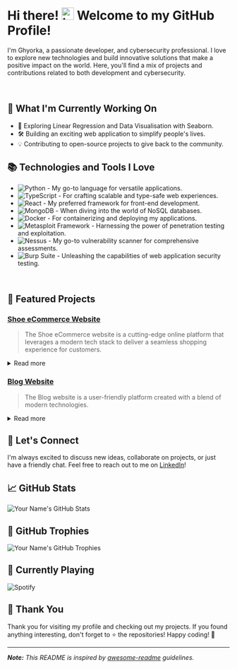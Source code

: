 # Hi there! <img src="https://user-images.githubusercontent.com/1303154/88677602-1635ba80-d120-11ea-84d8-d263ba5fc3c0.gif" width="28px" height="28px" alt="hi"> Welcome to my GitHub Profile!

I'm Ghyorka, a passionate developer, and cybersecurity professional. I love to explore new technologies and build innovative solutions that make a positive impact on the world. Here, you'll find a mix of projects and contributions related to both development and cybersecurity.

<br />

## 🚀 What I'm Currently Working On

- 🌱 Exploring Linear Regression and Data Visualisation with Seaborn.
- 🛠️ Building an exciting web application to simplify people's lives.
- 💡 Contributing to open-source projects to give back to the community.

## 📚 Technologies and Tools I Love

- ![Python](https://img.shields.io/badge/-Python-%23FFD43B?style=flat-square&logo=python&logoColor=white) - My go-to language for versatile applications.
- ![TypeScript](https://img.shields.io/badge/-TypeScript-%23007ACC?style=flat-square&logo=typescript&logoColor=white) - For crafting scalable and type-safe web experiences.
- ![React](https://img.shields.io/badge/-React-%2361DAFB?style=flat-square&logo=react&logoColor=white) - My preferred framework for front-end development.
- ![MongoDB](https://img.shields.io/badge/-MongoDB-%2347A248?style=flat-square&logo=mongodb&logoColor=white) - When diving into the world of NoSQL databases.
- ![Docker](https://img.shields.io/badge/-Docker-%232496ED?style=flat-square&logo=docker&logoColor=white) - For containerizing and deploying my applications.
- ![Metasploit Framework](https://img.shields.io/badge/-Metasploit%20Framework-%23E34F26?style=flat-square&logo=metasploit&logoColor=white) - Harnessing the power of penetration testing and exploitation.
- ![Nessus](https://img.shields.io/badge/-Nessus-%2312738C?style=flat-square&logo=nessus&logoColor=white) - My go-to vulnerability scanner for comprehensive assessments.
- ![Burp Suite](https://img.shields.io/badge/-Burp%20Suite-%23FF5722?style=flat-square&logo=burpsuite&logoColor=white) - Unleashing the capabilities of web application security testing.

<br />

## 🌟 Featured Projects

### [Shoe eCommerce Website](https://github.com/ggg6r34t/fullstack-project)

> The Shoe eCommerce website is a cutting-edge online platform that leverages a modern tech stack to deliver a seamless shopping experience for customers.

<details>
<summary>
  Read more
</summary>

<br >

#### Frontend:

- React
- TypeScript
- Redux (for state management)
- Material UI (for user interface design)

#### Backend:

- Node.js
- Express.js (as the server framework)
- MongoDB (as the database)
- Mongoose (for MongoDB object modeling)
- Passport.js (for user authentication and authorization)
- CORS (Cross-Origin Resource Sharing) for handling cross-origin requests.

</details>

### [Blog Website](https://github.com/ggg6r34t/ghyorka-blog)

> The Blog website is a user-friendly platform created with a blend of modern technologies.

<details>
<summary>
  Read more
</summary>

<br >

#### Frontend:

- HTML
- CSS
- Bootstrap
- WTForms (for form handling)
- Jinja (for template rendering)

#### Backend:

- Python
- Flask (as the server framework)
- requests (for communication with external APIs)
- SQLAlchemy (for database management)
- psycopg2-binary (for PostgreSQL database connections)

</details>

## 💬 Let's Connect

I'm always excited to discuss new ideas, collaborate on projects, or just have a friendly chat. Feel free to reach out to me on [LinkedIn](https://www.linkedin.com/in/ghyorkakpee/)!

## 📈 GitHub Stats

![Your Name's GitHub Stats](https://github-readme-stats.vercel.app/api?username=ggg6r34t&show_icons=true&count_private=true&hide_title=true&theme=radical)

## 🌈 GitHub Trophies

![Your Name's GitHub Trophies](https://github-profile-trophy.vercel.app/?username=ggg6r34t&theme=radical)

## 🎵 Currently Playing

![Spotify](https://novatorem-psi.vercel.app/api/spotify)

## 🙏 Thank You

Thank you for visiting my profile and checking out my projects. If you found anything interesting, don't forget to ⭐️ the repositories! Happy coding! 🚀

---

_**Note:** This README is inspired by [awesome-readme](https://github.com/matiassingers/awesome-readme) guidelines._
